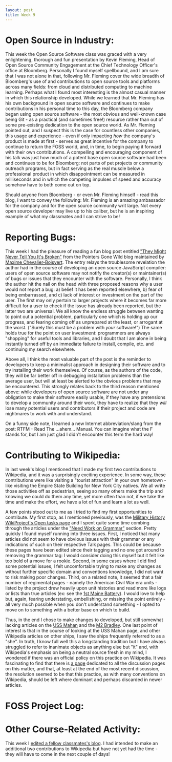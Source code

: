 ```yaml
---
layout: post
title: Week 9
---
```


# Open Source in Industry:
This week the Open Source Software class was graced with a very enlightening, thorough and fun presentation by Kevin Fleming, Head of Open Source Community Engagement at the Chief Technology Officer's office at Bloomberg. Personally I found myself spellbound, and I am sure that I was not alone in that, following Mr. Fleming cover the wide breadth of Bloomberg's use of and contributions to open source tools and platforms across many fields: from cloud and distributed computing to machine learning. Perhaps  what I found most interesting is the almost casual manner in which this relationship developed. While we learned that Mr. Fleming has his own background in open source software and continues to make contributions in his personal time to this day, the Bloomberg company began using open source software - the most obvious and well-known case being Git - as a practical (and sometimes free!) resource rather than out of some pre-existing dedication to the open source world. As Mr. Fleming pointed out, and I suspect this is the case for countless other companies, this usage and experience - even if only impacting *how* the company's product is made at first - serves as great incentive for the company to continue to return the FOSS world, and, in time, to begin paying it forward with their own contributions. A compelling and encouraging component of his talk was just how much of a potent base open source software had been and continues to be for Bloomberg: not parts of pet projects or community outreach programs, but in fact serving as the real muscle below a professional product in which disappointment can be measured in milliseconds and in which the competing impulses of speed and accuracy somehow have to both come out on top.

Should anyone from Bloomberg - or even Mr. Fleming himself - read this blog, I want to convey the following: Mr. Fleming is an amazing ambassador for the company and for the open source community writ large. Not every open source developer may live up to his caliber, but he is an inspiring example of what my classmates and I can strive to be!

# Reporting Bugs:
This week I had the pleasure of reading a fun blog post entitled ["They Might Never Tell You It's Broken"](https://pointersgonewild.com/2019/11/02/they-might-never-tell-you-its-broken/) from the Pointers Gone Wild blog maintained by [Maxime Chevalier-Boisvert](https://pointersgonewild.com/about/). The entry relays the troublesome revelation the author had in the course of developing an open source JavaScript compiler: users of open source software may not notify the creator(s) or maintainer(s) of bugs or issues that they encounter with the software. Personally, I think the author hit the nail on the head with three proposed reasons why a user would not report a bug: a) belief it has been reported elsewhere, b) fear of being embarrassed, and c) lack of interest or investment on the part of the user. The first may only pertain to larger projects where it becomes far more difficult for a user to check if the issue has already been reported, but the latter two are universal. We all know the endless struggle between wanting to point out a potential problem, particularly one which is holding up our progress, and fearing coming off as unprepared at the least, or arrogant at the worst. ("Surely this must be a problem with *your* software!") The same holds true for the point on user investment: programmers are always "shopping" for useful tools and libraries, and I doubt that I am alone in being instantly turned off by an immediate failure to install, compile, etc. and continuing my search elsewhere.

Above all, I think the most valuable part of the post is the reminder to developers to keep a minimalist approach in designing their software and to try installing their work themselves. Of course, as the authors of the code, they will be far better off in debugging installation problems than the average user, but will at least be alerted to the obvious problems that may be encountered. This strongly relates back to the third reason mentioned above: while developers of open source software are not under any obligation to make their software easily usable, if they have any pretensions to develop a community around their work, they have to realize that they *will* lose many potential users and contributors if their project and code are nightmares to work with and understand.

On a funny side note, I learned a new Internet abbreviation/slang from the post: RTFM - Read The ...ahem... Manual. You can imagine what the F stands for, but I am just glad I didn't encounter this term the hard way!

# Contributing to Wikipedia:
In last week's blog I mentioned that I made my first two contributions to Wikipedia, and it was a surprisingly exciting experience. In some way, these contributions were like visiting a "tourist attraction" in your own hometown - like visiting the Empire State Building for New York City natives. We all write those activities off as pedestrian, seeing so many others make the trip and knowing we could do them any time, yet more often than not, if we take the time and make the effort, we have a lot of fun and learn a lot as well.

A few points stood out to me as I tried to find my first opportunities to contribute. My first stop, as I mentioned previously, was the [Military History WikiProject's Open tasks page](https://en.wikipedia.org/wiki/Wikipedia:WikiProject_Military_history/Open_tasks) and I spent quite some time combing through the articles under the ["Need Work on Grammar"](https://en.wikipedia.org/wiki/Category:Military_history_articles_needing_attention_to_grammar) section. Pretty quickly I found myself running into three issues. First, I noticed that many articles did not seem to have obvious issues with their grammar or any indications of such on their respective Talk pages. This could be because these pages have been edited since their tagging and no one got around to removing the grammar tag: I would consider doing this myself but it felt like too bold of a move for a rookie. Second, in some cases where I did find some potential issues, I felt uncomfortable trying to make any changes as without further specific domain and conventions knowledge, I did not want to risk making poor changes. Third, on a related note, it seemed that a fair number of regimental pages - namely the American Civil War era units - listed by the project drew heavily upon unit histories and read more like logs or lists than true articles (ex: see the [1st Maine Battery](https://en.wikipedia.org/wiki/1st_Maine_Battery)). I would love to help but, again, fearing understating, embellishing, or missing the point entirely - all very much possible when you don't understand something - I opted to move on to something with a better base on which to build.

Thus, in the end I chose to make changes to developed, but still somewhat lacking articles on the [USS Mahan](https://en.wikipedia.org/w/index.php?title=USS_Mahan_(DDG-72)&diff=prev&oldid=946879140) and the [M2 Bradley](https://en.wikipedia.org/w/index.php?title=M2_Bradley&diff=prev&oldid=946881021). One last point of interest is  that in the course of looking at the USS Mahan page, and other Wikipedia articles on other ships, I saw the ships frequently referred to as a "she". In truth, I know full well this a longstanding tradition but I have always struggled to refer to inanimate objects as anything else but "it" and, with Wikipedia's emphasis on being a neutral source fresh in my mind, I wondered if there was an official policy on this practice on Wikipedia. It was fascinating to find that there is [a page](https://en.wikipedia.org/wiki/Wikipedia_talk:Manual_of_Style/Archive_(ships_as_%22she%22)) dedicated to all the discussion pages on this matter, and that, at least at the end of the most recent discussion, the resolution seemed to be that this practice, as with many conventions on Wikipedia, should be left where dominant and perhaps discarded in newer articles.

# FOSS Project Log:


# Other Course-Related Activity:
This week I [edited a fellow classmates's blog](https://github.com/hunter-college-ossd-spr-2020/ElijahCano33-weekly/pull/7). I had intended to make an additional two contributions to Wikipedia but have not yet had the time - they will have to come in the next couple of days!
